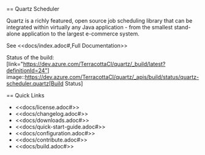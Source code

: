 == Quartz Scheduler

Quartz is a richly featured, open source job scheduling library that can be 
integrated within virtually any Java application - from the smallest stand-alone 
application to the largest e-commerce system.

See <<docs/index.adoc#,Full Documentation>>

Status of the build:
[link="https://dev.azure.com/TerracottaCI/quartz/_build/latest?definitionId=24"]
image::https://dev.azure.com/TerracottaCI/quartz/_apis/build/status/quartz-scheduler.quartz[Build Status]

== Quick Links

* <<docs/license.adoc#>>
* <<docs/changelog.adoc#>>
* <<docs/downloads.adoc#>>
* <<docs/quick-start-guide.adoc#>>
* <<docs/configuration.adoc#>>
* <<docs/contribute.adoc#>>
* <<docs/build.adoc#>>
